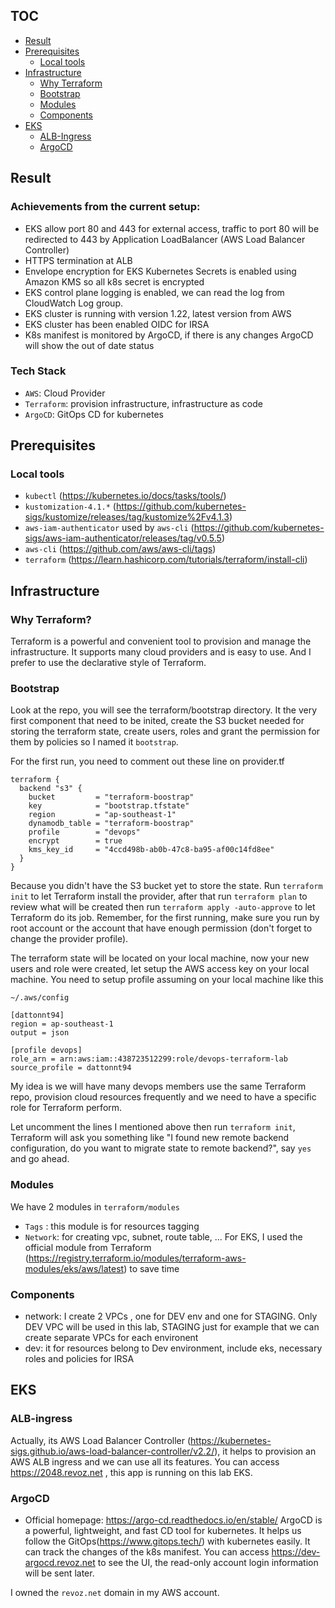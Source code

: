 ## TOC
- [Result](#result)
- [Prerequisites](#prerequisites)
  - [Local tools](#local-tools)
- [Infrastructure](#infrastructure)
  - [Why Terraform](#why-terraform)
  - [Bootstrap](#bootstrap)
  - [Modules](#modules)
  - [Components](#components)
- [EKS](#eks)
  - [ALB-Ingress](#alb-ingress)
  - [ArgoCD](#argocd)

## Result
### Achievements from the current setup: 
* EKS allow port 80 and 443 for external access, traffic to port 80 will be redirected to 443 by Application LoadBalancer (AWS Load Balancer Controller)
* HTTPS termination at ALB
* Envelope encryption for EKS Kubernetes Secrets is enabled using Amazon KMS so all k8s secret is encrypted
* EKS control plane logging is enabled, we can read the log from CloudWatch Log group.
* EKS cluster is running with version 1.22, latest version from AWS
* EKS cluster has been enabled OIDC for IRSA
* K8s manifest is monitored by ArgoCD, if there is any changes ArgoCD will show the out of date status

### Tech Stack
* `AWS`: Cloud Provider
* `Terraform`: provision infrastructure, infrastructure as code
* `ArgoCD`: GitOps CD for kubernetes
## Prerequisites

### Local tools
* `kubectl` (https://kubernetes.io/docs/tasks/tools/)
* `kustomization-4.1.*` (https://github.com/kubernetes-sigs/kustomize/releases/tag/kustomize%2Fv4.1.3)
* `aws-iam-authenticator` used by `aws-cli` (https://github.com/kubernetes-sigs/aws-iam-authenticator/releases/tag/v0.5.5)
* `aws-cli` (https://github.com/aws/aws-cli/tags)
* `terraform` (https://learn.hashicorp.com/tutorials/terraform/install-cli)

## Infrastructure

### Why Terraform? 
Terraform is a powerful and convenient tool to provision and manage the infrastructure. It supports many cloud providers and is easy to use. And I prefer to use the declarative style of Terraform.

### Bootstrap
Look at the repo, you will see the terraform/bootstrap directory. It the very first component that need to be inited, create the S3 bucket needed for storing the terraform state, create users, roles and grant the permission for them by policies so I named it `bootstrap`. 

For the first run, you need to comment out these line on provider.tf 
```
terraform {
  backend "s3" {
    bucket         = "terraform-boostrap"
    key            = "bootstrap.tfstate"
    region         = "ap-southeast-1"
    dynamodb_table = "terraform-boostrap"
    profile        = "devops"
    encrypt        = true
    kms_key_id     = "4ccd498b-ab0b-47c8-ba95-af00c14fd8ee"
  }
}
```
Because you didn't have the S3 bucket yet to store the state. Run `terraform init` to let Terraform install the provider, after that run `terraform plan` to review what will be created then run `terraform apply -auto-approve` to let Terraform do its job. Remember, for the first running, make sure you run by root account or the account that have enough permission (don't forget to change the provider profile). 

The terraform state will be located on your local machine, now your new users and role were created, let setup the AWS access key on your local machine. You need to setup profile assuming on your local machine like this

`~/.aws/config`

```
[dattonnt94]
region = ap-southeast-1
output = json

[profile devops]
role_arn = arn:aws:iam::438723512299:role/devops-terraform-lab
source_profile = dattonnt94
```

My idea is we will have many devops members use the same Terraform repo, provision cloud resources frequently and we need to have a specific role for Terraform perform.

Let uncomment the lines I mentioned above then run `terraform init`, Terraform will ask you something like "I found new remote backend configuration, do you want to migrate state to remote backend?", say `yes` and go ahead.

### Modules
We have 2 modules in `terraform/modules` 
* `Tags` : this module is for resources tagging 
* `Network`: for creating vpc, subnet, route table, ... 
For EKS, I used the official module from Terraform (https://registry.terraform.io/modules/terraform-aws-modules/eks/aws/latest) to save time

### Components
* network: I create 2 VPCs , one for DEV env and one for STAGING. Only DEV VPC will be used in this lab, STAGING just for example that we can create separate VPCs for each environent
* dev: it for resources belong to Dev environment, include eks, necessary roles and policies for IRSA

## EKS
### ALB-ingress
Actually, its AWS Load Balancer Controller (https://kubernetes-sigs.github.io/aws-load-balancer-controller/v2.2/), it helps to provision an AWS ALB ingress and we can use all its features. You can access https://2048.revoz.net , this app is running on this lab EKS.

### ArgoCD 
* Official homepage: https://argo-cd.readthedocs.io/en/stable/
ArgoCD is a powerful, lightweight, and fast CD tool for kubernetes. It helps us follow the GitOps(https://www.gitops.tech/) with kubernetes easily. It can track the changes of the k8s manifest. You can access https://dev-argocd.revoz.net to see the UI, the read-only account login information will be sent later. 

I owned the `revoz.net` domain in my AWS account.
